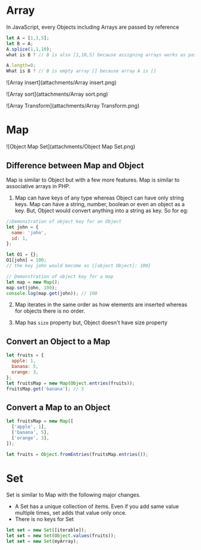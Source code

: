 # Array

In JavaScript, every Objects including Arrays are passed by reference

```javascript
let A = [1,3,5];
let B = A;
A.splice(1,1,10);
what is B ? // B is also [1,10,5] because assigning arrays works as pass by reference

A.length=0;
What is B ? // B is empty array [] because array A is []
```

![Array insert](attachments/Array insert.png)

![Array sort](attachments/Array sort.png)

![Array Transform](attachments/Array Transform.png)

# Map

![Object Map Set](attachments/Object Map Set.png)

## Difference between Map and Object

Map is similar to Object but with a few more features. Map is similar to associative arrays in PHP.

1. Map can have keys of any type whereas Object can have only string keys.
   Map can have a string, number, boolean or even an object as a key. But, Object would convert anything into a string as key. So for eg:

```javascript
//Demonstration of object key for an Object
let john = {
  name: 'john',
  id: 1,
};

let O1 = {};
O1[john] = 100;
// the key john would become as {[object Object]: 100}

// Demonstration of object key for a map
let map = new Map();
map.set(john, 100);
console.log(map.get(john)); // 100
```

2. Map iterates in the same order as how elements are inserted whereas for objects there is no order.

3. Map has `size` property but, Object doesn't have size property

## Convert an Object to a Map

```javascript
let fruits = {
  apple: 1,
  banana: 5,
  orange: 3,
};
let fruitsMap = new Map(Object.entries(fruits));
fruitsMap.get('banana'); // 5
```

## Convert a Map to an Object

```javascript
let fruitsMap = new Map([
  ['apple', 1],
  ['banana', 5],
  ['orange', 3],
]);

let fruits = Object.fromEntries(fruitsMap.entries());
```

# Set

Set is similar to Map with the following major changes.

- A Set has a unique collection of items. Even if you add same value multiple times, set adds that value only once.
- There is no keys for Set

```javascript
let set = new Set([iterable]);
let set = new Set(Object.values(fruits));
let set = new Set(myArray);
```
